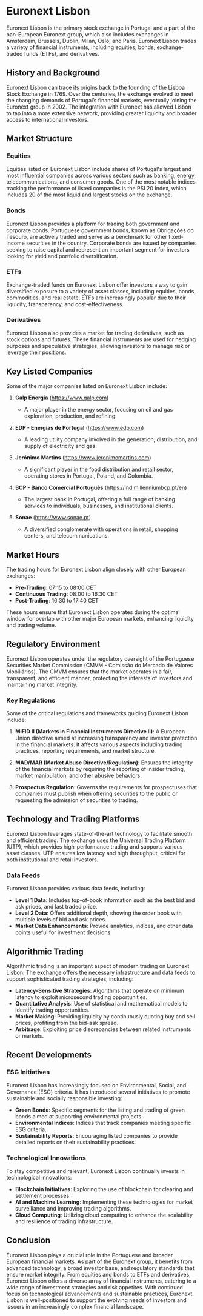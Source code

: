 # Euronext Lisbon

Euronext Lisbon is the primary stock exchange in Portugal and a part of the pan-European Euronext group, which also includes exchanges in Amsterdam, Brussels, Dublin, Milan, Oslo, and Paris. Euronext Lisbon trades a variety of financial instruments, including equities, bonds, exchange-traded funds (ETFs), and derivatives.

## History and Background

Euronext Lisbon can trace its origins back to the founding of the Lisboa Stock Exchange in 1769. Over the centuries, the exchange evolved to meet the changing demands of Portugal’s financial markets, eventually joining the Euronext group in 2002. The integration with Euronext has allowed Lisbon to tap into a more extensive network, providing greater liquidity and broader access to international investors.

## Market Structure

### Equities

Equities listed on Euronext Lisbon include shares of Portugal's largest and most influential companies across various sectors such as banking, energy, telecommunications, and consumer goods. One of the most notable indices tracking the performance of listed companies is the PSI 20 Index, which includes 20 of the most liquid and largest stocks on the exchange.

### Bonds

Euronext Lisbon provides a platform for trading both government and corporate bonds. Portuguese government bonds, known as Obrigações do Tesouro, are actively traded and serve as a benchmark for other fixed-income securities in the country. Corporate bonds are issued by companies seeking to raise capital and represent an important segment for investors looking for yield and portfolio diversification.

### ETFs

Exchange-traded funds on Euronext Lisbon offer investors a way to gain diversified exposure to a variety of asset classes, including equities, bonds, commodities, and real estate. ETFs are increasingly popular due to their liquidity, transparency, and cost-effectiveness.

### Derivatives

Euronext Lisbon also provides a market for trading derivatives, such as stock options and futures. These financial instruments are used for hedging purposes and speculative strategies, allowing investors to manage risk or leverage their positions.

## Key Listed Companies

Some of the major companies listed on Euronext Lisbon include:

1. **Galp Energia** (https://www.galp.com)
   - A major player in the energy sector, focusing on oil and gas exploration, production, and refining.

2. **EDP - Energias de Portugal** (https://www.edp.com)
   - A leading utility company involved in the generation, distribution, and supply of electricity and gas.

3. **Jerónimo Martins** (https://www.jeronimomartins.com)
   - A significant player in the food distribution and retail sector, operating stores in Portugal, Poland, and Colombia.

4. **BCP - Banco Comercial Português** (https://ind.millenniumbcp.pt/en)
   - The largest bank in Portugal, offering a full range of banking services to individuals, businesses, and institutional clients.

5. **Sonae** (https://www.sonae.pt)
   - A diversified conglomerate with operations in retail, shopping centers, and telecommunications.

## Market Hours

The trading hours for Euronext Lisbon align closely with other European exchanges:

- **Pre-Trading**: 07:15 to 08:00 CET
- **Continuous Trading**: 08:00 to 16:30 CET
- **Post-Trading**: 16:30 to 17:40 CET

These hours ensure that Euronext Lisbon operates during the optimal window for overlap with other major European markets, enhancing liquidity and trading volume.

## Regulatory Environment

Euronext Lisbon operates under the regulatory oversight of the Portuguese Securities Market Commission (CMVM - Comissão do Mercado de Valores Mobiliários). The CMVM ensures that the market operates in a fair, transparent, and efficient manner, protecting the interests of investors and maintaining market integrity.

### Key Regulations

Some of the critical regulations and frameworks guiding Euronext Lisbon include:

1. **MiFID II (Markets in Financial Instruments Directive II)**: A European Union directive aimed at increasing transparency and investor protection in the financial markets. It affects various aspects including trading practices, reporting requirements, and market structure.

2. **MAD/MAR (Market Abuse Directive/Regulation)**: Ensures the integrity of the financial markets by requiring the reporting of insider trading, market manipulation, and other abusive behaviors.

3. **Prospectus Regulation**: Governs the requirements for prospectuses that companies must publish when offering securities to the public or requesting the admission of securities to trading.

## Technology and Trading Platforms

Euronext Lisbon leverages state-of-the-art technology to facilitate smooth and efficient trading. The exchange uses the Universal Trading Platform (UTP), which provides high-performance trading and supports various asset classes. UTP ensures low latency and high throughput, critical for both institutional and retail investors.

### Data Feeds

Euronext Lisbon provides various data feeds, including:

- **Level 1 Data**: Includes top-of-book information such as the best bid and ask prices, and last traded price.
- **Level 2 Data**: Offers additional depth, showing the order book with multiple levels of bid and ask prices.
- **Market Data Enhancements**: Provide analytics, indices, and other data points useful for investment decisions.

## Algorithmic Trading

Algorithmic trading is an important aspect of modern trading on Euronext Lisbon. The exchange offers the necessary infrastructure and data feeds to support sophisticated trading strategies, including:

- **Latency-Sensitive Strategies**: Algorithms that operate on minimum latency to exploit microsecond trading opportunities.
- **Quantitative Analysis**: Use of statistical and mathematical models to identify trading opportunities.
- **Market Making**: Providing liquidity by continuously quoting buy and sell prices, profiting from the bid-ask spread.
- **Arbitrage**: Exploiting price discrepancies between related instruments or markets.

## Recent Developments

### ESG Initiatives

Euronext Lisbon has increasingly focused on Environmental, Social, and Governance (ESG) criteria. It has introduced several initiatives to promote sustainable and socially responsible investing:

- **Green Bonds**: Specific segments for the listing and trading of green bonds aimed at supporting environmental projects.
- **Environmental Indices**: Indices that track companies meeting specific ESG criteria.
- **Sustainability Reports**: Encouraging listed companies to provide detailed reports on their sustainability practices.

### Technological Innovations

To stay competitive and relevant, Euronext Lisbon continually invests in technological innovations:

- **Blockchain Initiatives**: Exploring the use of blockchain for clearing and settlement processes.
- **AI and Machine Learning**: Implementing these technologies for market surveillance and improving trading algorithms.
- **Cloud Computing**: Utilizing cloud computing to enhance the scalability and resilience of trading infrastructure.

## Conclusion

Euronext Lisbon plays a crucial role in the Portuguese and broader European financial markets. As part of the Euronext group, it benefits from advanced technology, a broad investor base, and regulatory standards that ensure market integrity. From equities and bonds to ETFs and derivatives, Euronext Lisbon offers a diverse array of financial instruments, catering to a wide range of investment strategies and risk appetites. With continued focus on technological advancements and sustainable practices, Euronext Lisbon is well-positioned to support the evolving needs of investors and issuers in an increasingly complex financial landscape.
